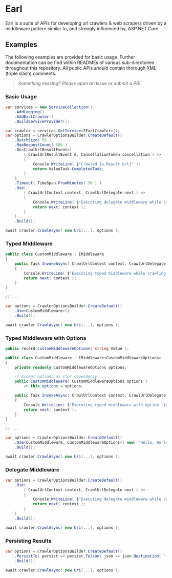 # Earl 

Earl is a suite of APIs for developing url crawlers & web scrapers driven by a middleware pattern similar to, and strongly influenced by, ASP.NET Core.


## Examples

The following examples are provided for basic usage. Further documentation can be find within READMEs of various sub-directories throughout this repository. All public APIs *should* contain thorough XML (triple slash) comments. 

> *Something missing? Please open an Issue or submit a PR!*

### Basic Usage

```csharp
var services = new ServiceCollection()
    .AddLogging()
    .AddEarlCrawler()
    .BuildServiceProvider();

var crawler = services.GetService<IEarlCrawler>();
var options = CrawlerOptionsBuilder.CreateDefault()
    .BatchSize( 50 )
    .MaxRequestCount( 500 )
    .On<CrawlUrlResultEvent>( 
        ( CrawlUrlResultEvent e, CancellationToken cancellation ) =>
        {
            Console.WriteLine( $"Crawled {e.Result.Url}" );
            return ValueTask.CompletedTask;
        }
    )
    .Timeout( TimeSpan.FromMinutes( 30 ) )
    .Use(
        ( CrawlUrlContext context, CrawlUrlDelegate next ) =>
        {
            Console.WriteLine( $"Executing delegate middleware while crawling {context.Url}" );
            return next( context );
        }
    )
    .Build();

await crawler.CrawlAsync( new Uri(...), options );
```

### Typed Middleware

```csharp
public class CustomMiddleware : IMiddleware
{
    public Task InvokeAsync( CrawlUrlContext context, CrawlUrlDelegate next )
    {
        Console.WriteLine( $"Executing typed middleware while crawling {context.Url}" );
        return next( context );
    }
}

// ...

var options = CrawlerOptionsBuilder.CreateDefault()
    .Use<CustomMiddleware>()
    .Build();

await crawler.CrawlAsync( new Uri(...), options );
```

### Typed Middleware with Options

```csharp
public record CustomMiddlewareOptions( string Value );

public class CustomMiddleware : IMiddleware<CustomMiddlewareOptions>
{
    private readonly CustomMiddlewareOptions options;

    // Accept options as ctor dependency
    public CustomMiddleware( CustomMiddlewareOptions options )
        => this.options = options;

    public Task InvokeAsync( CrawlUrlContext context, CrawlUrlDelegate next )
    {
        Console.WriteLine( $"Executing typed middleware with option '{options.Value}' while crawling {context.Url}" );
        return next( context );
    }
}

// ...

var options = CrawlerOptionsBuilder.CreateDefault()
    .Use<CustomMiddleware, CustomMiddlewareOptions>( new( "Hello, World!" ) )
    .Build();

await crawler.CrawlAsync( new Uri(...), options );
```

### Delegate Middleware

```csharp
var options = CrawlerOptionsBuilder.CreateDefault()
    .Use(
        ( CrawlUrlContext context, CrawlUrlDelegate next ) =>
        {
            Console.WriteLine( $"Executing delegate middleware while crawling {context.Url}" );
            return next( context );
        }
    )
    .Build();

await crawler.CrawlAsync( new Uri(...), options );
```

### Persisting Results

```csharp
var options = CrawlerOptionsBuilder.CreateDefault()
    .PersistTo( persist => persist.ToJson( json => json.Destination( "..." ) ) )
    .Build();

await crawler.CrawlAsync( new Uri(...), options );
```